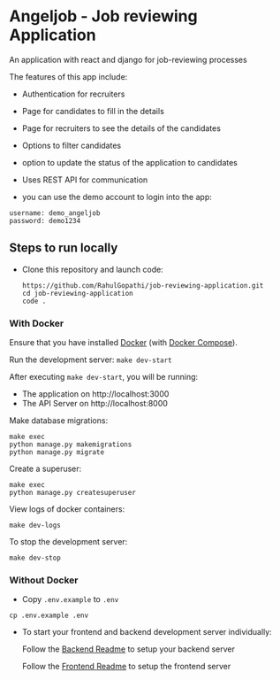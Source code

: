 # Angeljob - Job reviewing Application

An application with react and django for job-reviewing processes

The features of this app include:
- Authentication for recruiters
- Page for candidates to fill in the details
- Page for recruiters to see the details of the candidates
- Options to filter candidates
- option to update the status of the application to candidates
- Uses REST API for communication

- you can use the demo account to login into the app:
```
username: demo_angeljob
password: demo1234
```

## Steps to run locally

- Clone this repository and launch code:
    ```
    https://github.com/RahulGopathi/job-reviewing-application.git
    cd job-reviewing-application
    code .
    ```

### With Docker

Ensure that you have installed [Docker](https://docs.docker.com/install/) (with [Docker Compose](https://docs.docker.com/compose/install/)).

Run the development server:
    ```
    make dev-start
    ```

After executing `make dev-start`, you will be running:
* The application on http://localhost:3000 
* The API Server on http://localhost:8000

Make database migrations: 
```
make exec
python manage.py makemigrations
python manage.py migrate
```

Create a superuser: 
```
make exec
python manage.py createsuperuser
```

View logs of docker containers: 
```
make dev-logs
```

To stop the development server: 
```
make dev-stop
```

### Without Docker

- Copy `.env.example` to `.env`
```
cp .env.example .env
```

- To start your frontend and backend development server individually:

    Follow the [Backend Readme](https://github.com/RahulGopathi/btkhatham/tree/main/backend) to setup your backend server

    Follow the [Frontend Readme](https://github.com/RahulGopathi/btkhatham/tree/main/frontend) to setup the frontend server
